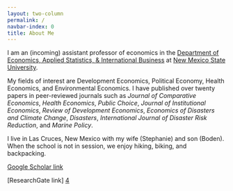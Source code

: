 ```yaml
---
layout: two-column
permalink: /
navbar-index: 0
title: About Me
---
```


I am an (incoming) assistant professor of economics in the [Department of Economics, Applied Statistics, & International Business][1] at [New Mexico State University][2].

My fields of interest are Development Economics, Political Economy, Health Economics, and Environmental Economics. I have published over twenty papers in peer-reviewed journals such as *Journal of Comparative Economics*, *Health Economics*, *Public Choice*, *Journal of Institutional Economics*, *Review of Development Economics*, *Economics of Disasters and Climate Change*, *Disasters*, *International Journal of Disaster Risk Reduction*, and *Marine Policy*. 

I live in Las Cruces, New Mexico with my wife (Stephanie) and son (Boden). When the school is not in session, we enjoy hiking, biking, and backpacking.


[Google Scholar link][3] 

[ResearchGate link] [4]

[1]: https://business.nmsu.edu/academic-departments/easib/index.html
[2]: https://nmsu.edu/
[3]: https://scholar.google.com/citations?user=EU1Z--4AAAAJ&hl=en&oi=ao
[4]: https://www.researchgate.net/profile/Veeshan-Rayamajhee
